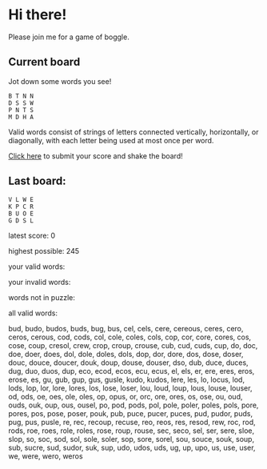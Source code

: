 # Hi there!

Please join me for a game of boggle.

## Current board

Jot down some words you see!

```
B T N N 
D S S W 
P N T S 
M D H A 
```

Valid words consist of strings of letters connected vertically, horizontally, or diagonally, with each letter being used at most once per word.

[Click here](https://github.com/bernardbeckerman/bernardbeckerman/issues/new?title=scratch&body=%60%60%60%0AB%20T%20N%20N%20%0AD%20S%20S%20W%20%0AP%20N%20T%20S%20%0AM%20D%20H%20A%20%0A%60%60%60%0A%0ADON%27T%20DELETE%20THIS%20LINE.%20Write%20a%20comma-separated%20list%20of%20words%20below%20and%20hit%20submit%20to%20score.%0A%0A) to submit your score and shake the board!

## Last board:

```
V L W E 
K P C R 
B U O E 
G D S L 
```

latest score: 0

highest possible: 245

your valid words:



your invalid words:



words not in puzzle:



all valid words:

bud, budo, budos, buds, bug, bus, cel, cels, cere, cereous, ceres, cero, ceros, cerous, cod, cods, col, cole, coles, cols, cop, cor, core, cores, cos, cose, coup, cresol, crew, crop, croup, crouse, cub, cud, cuds, cup, do, doc, doe, doer, does, dol, dole, doles, dols, dop, dor, dore, dos, dose, doser, douc, douce, doucer, douk, doup, douse, douser, dso, dub, duce, duces, dug, duo, duos, dup, eco, ecod, ecos, ecu, ecus, el, els, er, ere, eres, eros, erose, es, gu, gub, gup, gus, gusle, kudo, kudos, lere, les, lo, locus, lod, lods, lop, lor, lore, lores, los, lose, loser, lou, loud, loup, lous, louse, louser, od, ods, oe, oes, ole, oles, op, opus, or, orc, ore, ores, os, ose, ou, oud, ouds, ouk, oup, ous, ousel, po, pod, pods, pol, pole, poler, poles, pols, pore, pores, pos, pose, poser, pouk, pub, puce, pucer, puces, pud, pudor, puds, pug, pus, pusle, re, rec, recoup, recuse, reo, reos, res, resod, rew, roc, rod, rods, roe, roes, role, roles, rose, roup, rouse, sec, seco, sel, ser, sere, sloe, slop, so, soc, sod, sol, sole, soler, sop, sore, sorel, sou, souce, souk, soup, sub, sucre, sud, sudor, suk, sup, udo, udos, uds, ug, up, upo, us, use, user, we, were, wero, weros